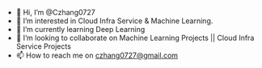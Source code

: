 - 👋 Hi, I’m @Czhang0727
- 👀 I’m interested in Cloud Infra Service & Machine Learning.
- 🌱 I’m currently learning Deep Learning
- 💞️ I’m looking to collaborate on Machine Learning Projects || Cloud Infra Service Projects
- 📫 How to reach me on czhang0727@gmail.com

<!---
Czhang0727/Czhang0727 is a ✨ special ✨ repository because its `README.md` (this file) appears on your GitHub profile.
You can click the Preview link to take a look at your changes.
--->

